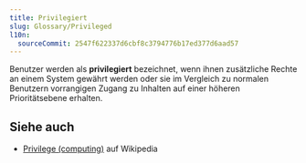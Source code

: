```yaml
---
title: Privilegiert
slug: Glossary/Privileged
l10n:
  sourceCommit: 2547f622337d6cbf8c3794776b17ed377d6aad57
---
```


Benutzer werden als **privilegiert** bezeichnet, wenn ihnen zusätzliche Rechte an einem System gewährt werden oder sie im Vergleich zu normalen Benutzern vorrangigen Zugang zu Inhalten auf einer höheren Prioritätsebene erhalten.

## Siehe auch

- [Privilege (computing)](<https://en.wikipedia.org/wiki/Privilege_(computing)>) auf Wikipedia
